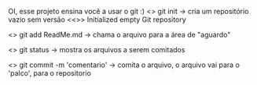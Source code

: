 OI, esse projeto ensina você a usar o git :)
<> git init
-> cria um repositório vazio sem versão
<<>> Initialized empty Git repository

<> git add ReadMe.md
-> chama o arquivo para a área de "aguardo"

<> git status
-> mostra os arquivos a serem comitados

<> git commit -m 'comentario'
-> comita o arquivo, o arquivo vai para o 'palco', para o repositorio